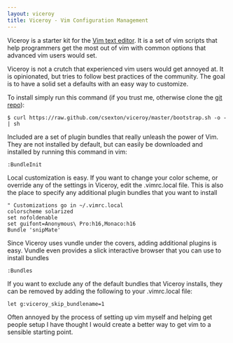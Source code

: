 ```yaml
---
layout: viceroy
title: Viceroy - Vim Configuration Management
---
```


Viceroy is a starter kit for the <a href="http://www.vim.org/">Vim text editor</a>. It is a set of vim scripts that help programmers get the most out of vim with common options that advanced vim users would set.

Viceroy is not a crutch that experienced vim users would get annoyed at. It is opinionated, but tries to follow best practices of the community. The goal is to have a solid set a defaults with an easy way to customize.

To install simply run this command (if you trust me, otherwise clone the [git repo](http://github.com/csexton/viceroy)):

    $ curl https://raw.github.com/csexton/viceroy/master/bootstrap.sh -o - | sh

Included are a set of plugin bundles that really unleash the power of Vim. They are not installed by default, but can easily be downloaded and installed by running this command in vim:

    :BundleInit

Local customization is easy. If you want to change your color scheme, or override any of the settings in Viceroy, edit the .vimrc.local file. This is also the place to specify any additional plugin bundles that you want to install

    " Customizations go in ~/.vimrc.local
    colorscheme solarized
    set nofoldenable
    set guifont=Anonymous\ Pro:h16,Monaco:h16
    Bundle 'snipMate'

Since Viceroy uses vundle under the covers, adding additional plugins is easy.  Vundle even provides a slick interactive browser that you can use to install bundles

    :Bundles

If you want to exclude any of the default bundles that Viceroy installs, they can be removed by adding the following to your .vimrc.local file:

    let g:viceroy_skip_bundlename=1

Often annoyed by the process of setting up vim myself and helping get people setup I have thought I would create a better way to get vim to a sensible starting point.



